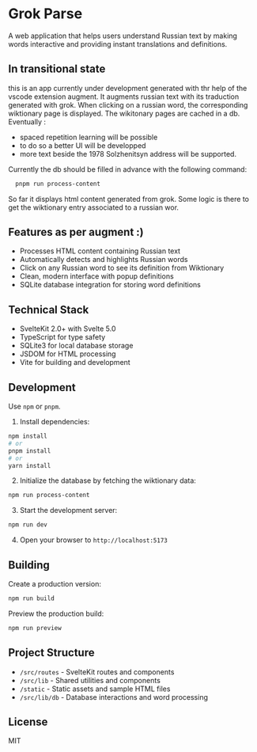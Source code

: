 # Grok Parse

A web application that helps users understand Russian text by making words interactive and providing instant translations and definitions.


## In transitional state

this is an app currently under development generated with thr help of the vscode extension augment. It augments russian text with its traduction generated with
grok. When clicking on a russian word, the corresponding wiktionary page is
displayed. The wikitonary pages are cached in a db.
Eventually : 
  * spaced repetition learning will be possible
  * to do so a better UI will be developped
  * more text beside the 1978 Solzhenitsyn address will be supported.


Currently the db should be filled in advance with the following command:

```bash
  pnpm run process-content
```
So far it displays html content generated from grok. Some logic is there to get the wiktionary entry
associated to a russian wor.

## Features as per augment :)

- Processes HTML content containing Russian text
- Automatically detects and highlights Russian words
- Click on any Russian word to see its definition from Wiktionary
- Clean, modern interface with popup definitions
- SQLite database integration for storing word definitions

## Technical Stack

- SvelteKit 2.0+ with Svelte 5.0
- TypeScript for type safety
- SQLite3 for local database storage
- JSDOM for HTML processing
- Vite for building and development

## Development

Use `npm` or `pnpm`. 

1. Install dependencies:
```bash
npm install
# or
pnpm install
# or
yarn install
```

2. Initialize the database by fetching the wiktionary data:
```bash
npm run process-content
```


3. Start the development server:
```bash
npm run dev
```

4. Open your browser to `http://localhost:5173`

## Building

Create a production version:
```bash
npm run build
```

Preview the production build:
```bash
npm run preview
```

## Project Structure

- `/src/routes` - SvelteKit routes and components
- `/src/lib` - Shared utilities and components
- `/static` - Static assets and sample HTML files
- `/src/lib/db` - Database interactions and word processing

## License

MIT
